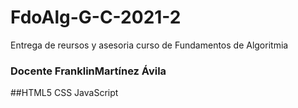 # FdoAlg-G-C-2021-2
Entrega de reursos y asesoria curso de Fundamentos de Algoritmia
### Docente FranklinMartínez Ávila 
##HTML5 CSS JavaScript
